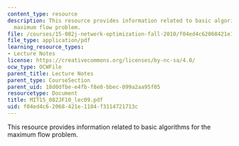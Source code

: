 ```yaml
---
content_type: resource
description: This resource provides information related to basic algorithms for the
  maximum flow problem.
file: /courses/15-082j-network-optimization-fall-2010/f04ed4c62068421e1184f3114721713c_MIT15_082JF10_lec09.pdf
file_type: application/pdf
learning_resource_types:
- Lecture Notes
license: https://creativecommons.org/licenses/by-nc-sa/4.0/
ocw_type: OCWFile
parent_title: Lecture Notes
parent_type: CourseSection
parent_uid: 18d0dfbe-e4fb-f8e0-bbec-099a2aa95f05
resourcetype: Document
title: MIT15_082JF10_lec09.pdf
uid: f04ed4c6-2068-421e-1184-f3114721713c
---
```

This resource provides information related to basic algorithms for the maximum flow problem.
